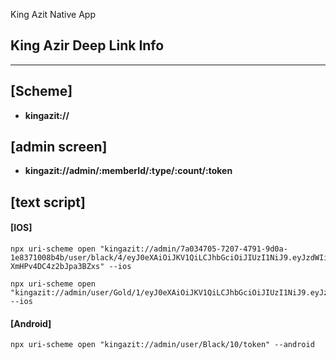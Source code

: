 King Azit Native App

## King Azir Deep Link Info
<hr/>

## [Scheme]
- **kingazit://**
## [admin screen]
- **kingazit://admin/:memberId/:type/:count/:token**
## [text script]
#### [IOS]
``` 
npx uri-scheme open "kingazit://admin/7a034705-7207-4791-9d0a-1e8371008b4b/user/black/4/eyJ0eXAiOiJKV1QiLCJhbGciOiJIUzI1NiJ9.eyJzdWIiOiJ1c2VyIiwiZXhwIjoxNjgwNDE3MzAwLCJpYXQiOjE2ODA0MTcxMjB9.JTqokx1YicPiexsswDx1En-XmHPv4DC4z2bJpa3BZxs" --ios

npx uri-scheme open "kingazit://admin/user/Gold/1/eyJ0eXAiOiJKV1QiLCJhbGciOiJIUzI1NiJ9.eyJzdWIiOiJ1c2VyIiwiZXhwIjoxNjc5MzE4MDE4LCJpYXQiOjE2NzkzMTc4Mzh9.QkUcbaPYYrZwxK1pEvCn3gxpkQ44n1LF_eNRBIVKXK8" --ios
```
#### [Android]
``` 
npx uri-scheme open "kingazit://admin/user/Black/10/token" --android
```